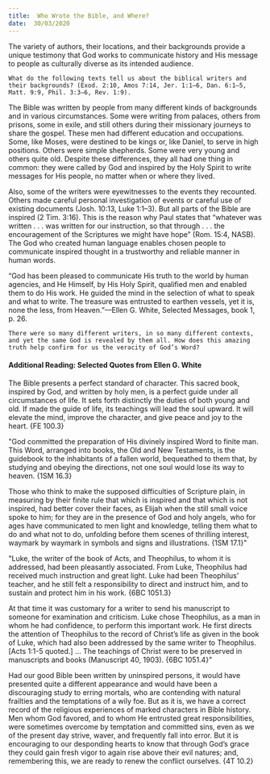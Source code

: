 ```yaml
---
title:  Who Wrote the Bible, and Where?
date:  30/03/2020
---
```


The variety of authors, their locations, and their backgrounds provide a unique testimony that God works to communicate history and His message to people as culturally diverse as its intended audience.

`What do the following texts tell us about the biblical writers and their backgrounds? (Exod. 2:10, Amos 7:14, Jer. 1:1–6, Dan. 6:1–5, Matt. 9:9, Phil. 3:3–6, Rev. 1:9).`

The Bible was written by people from many different kinds of backgrounds and in various circumstances. Some were writing from palaces, others from prisons, some in exile, and still others during their missionary journeys to share the gospel. These men had different education and occupations. Some, like Moses, were destined to be kings or, like Daniel, to serve in high positions. Others were simple shepherds. Some were very young and others quite old. Despite these differences, they all had one thing in common: they were called by God and inspired by the Holy Spirit to write messages for His people, no matter when or where they lived.

Also, some of the writers were eyewitnesses to the events they recounted. Others made careful personal investigation of events or careful use of existing documents (Josh. 10:13, Luke 1:1–3). But all parts of the Bible are inspired (2 Tim. 3:16). This is the reason why Paul states that “whatever was written . . . was written for our instruction, so that through . . . the encouragement of the Scriptures we might have hope” (Rom. 15:4, NASB). The God who created human language enables chosen people to communicate inspired thought in a trustworthy and reliable manner in human words.

“God has been pleased to communicate His truth to the world by human agencies, and He Himself, by His Holy Spirit, qualified men and enabled them to do His work. He guided the mind in the selection of what to speak and what to write. The treasure was entrusted to earthen vessels, yet it is, none the less, from Heaven.”—Ellen G. White, Selected Messages, book 1, p. 26.

`There were so many different writers, in so many different contexts, and yet the same God is revealed by them all. How does this amazing truth help confirm for us the veracity of God’s Word?`

#### Additional Reading: Selected Quotes from Ellen G. White

The Bible presents a perfect standard of character. This sacred book, inspired by God, and written by holy men, is a perfect guide under all circumstances of life. It sets forth distinctly the duties of both young and old. If made the guide of life, its teachings will lead the soul upward. It will elevate the mind, improve the character, and give peace and joy to the heart. {FE 100.3}

"God committed the preparation of His divinely inspired Word to finite man. This Word, arranged into books, the Old and New Testaments, is the guidebook to the inhabitants of a fallen world, bequeathed to them that, by studying and obeying the directions, not one soul would lose its way to heaven. {1SM 16.3}

Those who think to make the supposed difficulties of Scripture plain, in measuring by their finite rule that which is inspired and that which is not inspired, had better cover their faces, as Elijah when the still small voice spoke to him; for they are in the presence of God and holy angels, who for ages have communicated to men light and knowledge, telling them what to do and what not to do, unfolding before them scenes of thrilling interest, waymark by waymark in symbols and signs and illustrations. {1SM 17.1}"

"Luke, the writer of the book of Acts, and Theophilus, to whom it is addressed, had been pleasantly associated. From Luke, Theophilus had received much instruction and great light. Luke had been Theophilus’ teacher, and he still felt a responsibility to direct and instruct him, and to sustain and protect him in his work. {6BC 1051.3}

At that time it was customary for a writer to send his manuscript to someone for examination and criticism. Luke chose Theophilus, as a man in whom he had confidence, to perform this important work. He first directs the attention of Theophilus to the record of Christ’s life as given in the book of Luke, which had also been addressed by the same writer to Theophilus. [Acts 1:1-5 quoted.] ... The teachings of Christ were to be preserved in manuscripts and books (Manuscript 40, 1903). {6BC 1051.4}"

Had our good Bible been written by uninspired persons, it would have presented quite a different appearance and would have been a discouraging study to erring mortals, who are contending with natural frailties and the temptations of a wily foe. But as it is, we have a correct record of the religious experiences of marked characters in Bible history. Men whom God favored, and to whom He entrusted great responsibilities, were sometimes overcome by temptation and committed sins, even as we of the present day strive, waver, and frequently fall into error. But it is encouraging to our desponding hearts to know that through God’s grace they could gain fresh vigor to again rise above their evil natures; and, remembering this, we are ready to renew the conflict ourselves. {4T 10.2}
